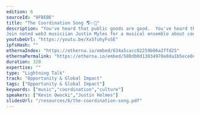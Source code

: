 ```yaml
---
edition: 6
sourceId: "9FBEBE"
title: "The Coordination Song 🌎✨🎵"
description: "You've heard that public goods are good.  You've heard that crypto can regenerative the world.  But have you heard the song?
Join noted web3 musiciian Justin Myles for a musical ensemble about coordination, regenerative crypto, public goods."
youtubeUrl: "https://youtu.be/Xx5TuhyFvSE"
ipfsHash: ""
ethernaIndex: "https://etherna.io/embed/634a5cacc02259b06a2ffd25"
ethernaPermalink: "https://etherna.io/embed/580db0d13034970e8da1b5ece0cf32b157582daf3f9e6cfb24acd27a7b3d708b"
duration: 320
expertise: ""
type: "Lightning Talk"
track: "Opportunity & Global Impact"
tags: ["Opportunity & Global Impact"]
keywords: ["music","coordination","culture"]
speakers: ["Kevin Owocki","Justin Holmes"]
slidesUrl: "/resources/6/the-coordination-song.pdf"
---
```

